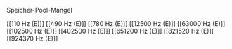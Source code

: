 Speicher-Pool-Mangel

[[110 Hz (E)]]
[[490 Hz (E)]]
[[780 Hz (E)]]
[[12500 Hz (E)]]
[[63000 Hz (E)]]
[[102500 Hz (E)]]
[[402500 Hz (E)]]
[[651200 Hz (E)]]
[[821520 Hz (E)]]
[[924370 Hz (E)]]